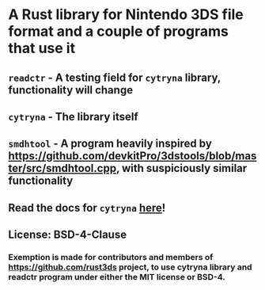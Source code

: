 # A Rust library for Nintendo 3DS file format and a couple of programs that use it

## `readctr` - A testing field for `cytryna` library, functionality will change
## `cytryna` - The library itself
## `smdhtool` - A program heavily inspired by https://github.com/devkitPro/3dstools/blob/master/src/smdhtool.cpp, with suspiciously similar functionality

## Read the docs for `cytryna` [here](https://maccraft123.github.io/cytryna/cytryna/index.html)!

## License: BSD-4-Clause
### Exemption is made for contributors and members of https://github.com/rust3ds project, to use cytryna library and readctr program under either the MIT license or BSD-4.
